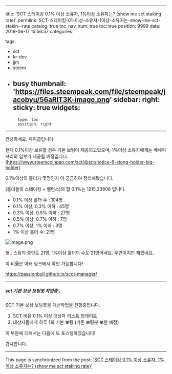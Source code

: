 
---
title: 'SCT 스테이킹 0.1% 이상 소유자, 1%이상 소유자는? (show me sct staking rate)'
permlink: SCT-스테이킹-01-이상-소유자-1이상-소유자는-show-me-sct-stakin--rate
catalog: true
toc_nav_num: true
toc: true
position: 9999
date: 2019-06-17 15:56:57
categories:

tags:
- sct
- kr-dev
- jjm
- steem
- busy
thumbnail: 'https://files.steempeak.com/file/steempeak/jacobyu/56aRIT3K-image.png'
sidebar:
    right:
        sticky: true
widgets:
    -
        type: toc
        position: right
---


안녕하세요. 제이콥입니다.

현재 0.1%이상 보유할 경우 기본 보팅이 제공되고있으며,
1%이상 소유자에게는 베네피셔리의 일부가 제공될 예정입니다.
(https://www.steemcoinpan.com/sct/@sct/notice-6-stong-holder-big-holder)

0.1%이상의 홀더가 몇명인지 이 궁금하여 정리해봤습니다.

(홀더들의 스테이킹 + 밸런스)의 합 0.1%는 1215.33808 입니다.

* 0.1% 이상 홀더 수 : 104명
* 0.1% 이상, 0.3% 이하 : 45명
* 0.3% 이상, 0.5% 이하 : 27명
* 0.5% 이상, 0.7% 이하 : 7명
* 0.7% 이상, 1% 이하 : 3명
* 1% 이상 홀더 수: 21명 

![image.png](https://files.steempeak.com/file/steempeak/jacobyu/56aRIT3K-image.png)

헛.. 스팀의 증인도 21명, 1%이상 홀더의 수도 21명이네요.
우연이지만 재밌네요.

이 비율은 아래 링크에서 확인 가능합니다!

https://passionbull.github.io/scot-manager/

---

##### sct 기본 보상 보팅봇 작업중..

SCT 기본 보상 보팅봇을 개선작업을 진행중입니다. 

1. SCT 비율 0.1% 이상 대상자 리스트 업데이트
2. 대상자들에게 하루 1회 기본 보팅 (기존 보팅봇 보완 예정)

이 부분에 대해서는 다음에 또 포스팅하겠습니다!

감사합니다.

- - -

This page is synchronized from the post: ['SCT 스테이킹 0.1% 이상 소유자, 1%이상 소유자는? (show me sct staking rate)'](https://steempeak.com/@jacobyu/0-1-1)
